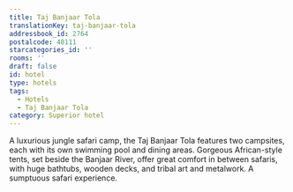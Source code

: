 ```yaml
---
title: Taj Banjaar Tola
translationKey: taj-banjaar-tola
addressbook_id: 2764
postalcode: 48111
starcategories_id: ''
rooms: ''
draft: false
id: hotel
type: hotels
tags:
  - Hotels
  - Taj Banjaar Tola
category: Superior hotel
---
```

A luxurious jungle safari camp, the Taj Banjaar Tola features two campsites, each with its own swimming pool and dining areas. Gorgeous African-style tents, set beside the Banjaar River, offer great comfort in between safaris, with huge bathtubs, wooden decks, and tribal art and metalwork. A sumptuous safari experience.